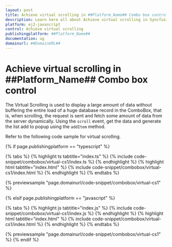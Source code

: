 ```yaml
---
layout: post
title: Achieve virtual scrolling in ##Platform_Name## Combo box control | Syncfusion
description: Learn here all about Achieve virtual scrolling in Syncfusion ##Platform_Name## Combo box control of Syncfusion Essential JS 2 and more.
platform: ej2-javascript
control: Achieve virtual scrolling 
publishingplatform: ##Platform_Name##
documentation: ug
domainurl: ##DomainURL##
---
```


# Achieve virtual scrolling in ##Platform_Name## Combo box control

The Virtual Scrolling is used to display a large amount of data without buffering the entire load of a huge database record in the ComboBox, that is, when scrolling, the request is sent and fetch some amount of data from the server dynamically. Using the `scroll` event, get the data and generate the list add to popup using the `addItem` method.

Refer to the following code sample for virtual scrolling.

{% if page.publishingplatform == "typescript" %}

 {% tabs %}
{% highlight ts tabtitle="index.ts" %}
{% include code-snippet/combobox/virtual-cs1/index.ts %}
{% endhighlight %}
{% highlight html tabtitle="index.html" %}
{% include code-snippet/combobox/virtual-cs1/index.html %}
{% endhighlight %}
{% endtabs %}
        
{% previewsample "page.domainurl/code-snippet/combobox/virtual-cs1" %}

{% elsif page.publishingplatform == "javascript" %}

{% tabs %}
{% highlight js tabtitle="index.js" %}
{% include code-snippet/combobox/virtual-cs1/index.js %}
{% endhighlight %}
{% highlight html tabtitle="index.html" %}
{% include code-snippet/combobox/virtual-cs1/index.html %}
{% endhighlight %}
{% endtabs %}

{% previewsample "page.domainurl/code-snippet/combobox/virtual-cs1" %}
{% endif %}
